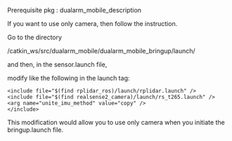 Prerequisite pkg : dualarm_mobile_description

If you want to use only camera, then follow the instruction.

Go to the directory 

/catkin_ws/src/dualarm_mobile/dualarm_mobile_bringup/launch/

and then, in the sensor.launch file,

modify like the following in the launch tag:

	
    <include file="$(find rplidar_ros)/launch/rplidar.launch" />
    <include file="$(find realsense2_camera)/launch/rs_t265.launch" />
	<arg name="unite_imu_method" value="copy" />
    </include>

This modification would allow you to use only camera when you initiate the bringup.launch file.
